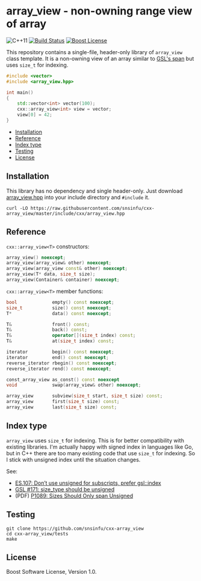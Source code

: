 array\_view - non-owning range view of array
============================================

![C++11][cxx-badge]
[![Build Status][travis-badge]][travis-url]
[![Boost License][license-badge]][license-url]

This repository contains a single-file, header-only library of `array_view` class template. It is
a non-owning view of an array similar to [GSL's span][gsl-span] but uses `size_t` for indexing.

```c++
#include <vector>
#include <array_view.hpp>

int main()
{
    std::vector<int> vector(100);
    cxx::array_view<int> view = vector;
    view[0] = 42;
}
```

[cxx-badge]: https://img.shields.io/badge/C%2B%2B-11-orange.svg
[license-badge]: https://img.shields.io/badge/license-Boost-blue.svg
[license-url]: https://raw.githubusercontent.com/snsinfu/cxx-array_view/master/LICENSE.txt
[travis-badge]: https://travis-ci.org/snsinfu/cxx-array_view.svg?branch=master
[travis-url]: https://travis-ci.org/snsinfu/cxx-array_view
[gsl-span]: https://isocpp.github.io/CppCoreGuidelines/CppCoreGuidelines#gslview-views

- [Installation](#installation)
- [Reference](#reference)
- [Index type](#index-type)
- [Testing](#testing)
- [License](#license)


## Installation

This library has no dependency and single header-only. Just download [array\_view.hpp][header] into
your include directory and `#include` it.

```console
curl -LO https://raw.githubusercontent.com/snsinfu/cxx-array_view/master/include/cxx/array_view.hpp
```

[header]: https://raw.githubusercontent.com/snsinfu/cxx-array_view/master/include/cxx/array_view.hpp

## Reference

`cxx::array_view<T>` constructors:

```c++
array_view() noexcept;
array_view(array_view& other) noexcept;
array_view(array_view const& other) noexcept;
array_view(T* data, size_t size);
array_view(Container& container) noexcept;
```

`cxx::array_view<T>` member functions:

```c++
bool             empty() const noexcept;
size_t           size() const noexcept;
T*               data() const noexcept;

T&               front() const;
T&               back() const;
T&               operator[](size_t index) const;
T&               at(size_t index) const;

iterator         begin() const noexcept;
iterator         end() const noexcept;
reverse_iterator rbegin() const noexcept;
reverse_iterator rend() const noexcept;

const_array_view as_const() const noexcept
void             swap(array_view& other) noexcept;

array_view       subview(size_t start, size_t size) const;
array_view       first(size_t size) const;
array_view       last(size_t size) const;
```

## Index type

`array_view` uses `size_t` for indexing. This is for better compatibility with existing libraries.
I'm actually happy with signed index in languages like Go, but in C++ there are too many existing
code that use `size_t` for indexing. So I stick with unsigned index until the situation changes.

See:

- [ES.107: Don’t use unsigned for subscripts, prefer gsl::index](https://isocpp.github.io/CppCoreGuidelines/CppCoreGuidelines#es107-dont-use-unsigned-for-subscripts-prefer-gslindex)
- [GSL #171: size\_type should be unsigned](https://github.com/Microsoft/GSL/issues/171)
- (PDF) [P1089: Sizes Should Only span Unsigned](https://wg21.link/P1089)


## Testing

```console
git clone https://github.com/snsinfu/cxx-array_view
cd cxx-array_view/tests
make
```

## License

Boost Software License, Version 1.0.
